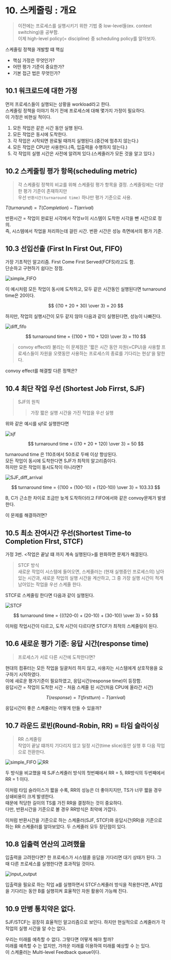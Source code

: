 # 10. 스케줄링 : 개요

> 이전에는 프로세스를 실행시키기 위한 기법 중 low-level들(ex. context switching)을 공부함.  
> 이제 high-level policy(= discipline) 중 scheduling policy를 알아보자.  

스케줄링 정책을 개발할 떄 핵심  
- 핵심 가정은 무엇인가?  
- 어떤 평가 기준이 중요한가?
- 기본 접근 법은 무엇인가?

## 10.1 워크로드에 대한 가정
먼저 프로세스들이 실행되는 상황을 workload라고 한다.  
스케줄링 정책을 이야기 하기 전에 프로세스에 대해 몇가지 가정이 필요하다.  
이 가정은 비현실 적이다.  
1. 모든 작업은 같은 시간 동안 실행 된다.
2. 모든 작업은 동시에 도착한다.
3. 각 작업은 시작되면 완료될 때까지 실행된다.(중간에 멈추지 않는다.)
4. 모든 작업은 CPU만 사용한다.(즉, 입출력을 수행하지 않는다.)
5. 각 작업의 실행 시간은 사전에 알려져 있다.(스케줄러가 모든 것을 알고 있다.)

## 10.2 스케줄링 평가 항목(scheduling metric)
> 각 스케줄링 정책의 비교를 위해 스케줄링 평가 항목을 결정. 스케줄링에는 다양한 평가 기준이 존재하지만  
> 우선 `반환시간(turnaround time)` 하나만 평가 기준으로 사용.

$T(turnarund) = T(Completion) - T(arrival)$ 

반환시간 = 작업이 완료된 시각에서 작엉ㅂ이 시스템이 도착한 시각을 뺀 시간으로 정의.  
즉, 시스템에서 작업을 처리하는데 걸린 시간. 
번환 시간은 성능 측면에서의 평가 기준.

## 10.3 선입선출 (First In First Out, FIFO)
가장 기초적인 알고리즘. First Come First Served(FCFS)라고도 함.  
단순하고 구현하기 쉽다는 장점.

![simple_FIFO](image/FCFS.png)

이 예시처럼 모든 작업이 동시에 도착하고, 모두 같은 시간동인 실행된다면 turnaround time은 20이다.

$$
{(10 + 20 + 30) \over 3} = 20
$$

하지만, 작업의 실행시간이 모두 같지 않아 다음과 같이 실행된다면, 성능이 나빠진다.

![diff_fifo](image/FCFS_diff_service_time.png) 
 
$$
turnaround time = {(100 + 110 + 120) \over 3} = 110
$$

 >convoy effect라 불리는 이 문제점은 '짧은 시간 동안 자원(=CPU)을 사용할 프로세스들이 자원을 오랫동안 사용하는 프로세스의 종료를 기다리는 현상'을 말한다.

 convoy effect를 해결할 다른 정책은?

 ## 10.4 최단 작업 우선 (Shortest Job Firrst, SJF)
 > SJF의 원칙
 >> 가장 짧은 실행 시간을 가진 작업을 우선 실행

위와 같은 예시를 sjf로 실행한다면 

 ![sjf](image/SJF.png)

 $$
turnaround time = {(10 + 20 + 120) \over 3} = 50
$$

turnaround time	은 110초에서 50초로 두배 이상 향상된다.  
모든 작업이 동시에 도착한다면 SJF가 최적의 알고리즘이다.  
하지만 모든 작업이 동시도착이 아니라면?  

![SJF_diff_arrival](image/SJF_diff_arrival.png)

$$
turnaround time = {(100 + (100-10) + (120-10)) \over 3} = 103.33
$$

B, C가 근소한 차이로 조금만 늦게 도착하더라고 FIFO에서와 같은 convoy문제가 발생한다.  

이 문제를 해결하려면?

## 10.5 최소 잔여시간 우선(Shortest Time-to Completion FIrst, STCF)

가정 3번. <작업은 끝날 떄 까지 계속 실행된다>를 완화하면 문제가 해결된다.

> STCF 방식  
> 새로운 작업이 시스템에 들어오면, 스케줄러는 (현재 실행중인 프로세스의) 남아있는 시간과, 
> 새로운 작업의 실행 시간을 계산하고, 그 중 가장 실행 시간이 적게 남아있는 작업을 우선 스케줄 한다.

STCF로 스케줄링 한다면 다음과 같이 실행된다.

![STCF](image/STCF.png)

$$
turnaround time = {((120-0) + (20-10) + (30-10)) \over 3} = 50
$$

이처럼 작업시간이 다르고, 도착 시간이 다르다면 STCF가 최적의 스케줄링이 된다.

## 10.6 새로운 평가 기준: 응답 시간(response time)
> 프로세스가 서로 다른 시간에 도착한다면?

현대의 컴퓨터는 모든 작업을 일괄처리 하지 않고, 사용자는 시스템에게 상호작용을 요구하기 시작하였다.  
이에 새로운 평가기준이 필요하였고, 응답시간(response time)이 등장함.  
응답시간 = 작업이 도착한 시간 - 처음 스케줄 된 시간(처음 CPU에 올라간 시간)

$$
T(response) = T(firstturn) - T(arrival)
$$

응답시간이 좋은 스케줄러는 어떻게 만들 수 있을까?

## 10.7 라운드 로빈(Round-Robin, RR) = 타임 슬라이싱

> RR 스케줄링  
> 작업이 끝날 떄까지 기다리지 않고 일정 시간(time slice)동안 실행 후 다음 작업으로 전환한다.

![simple_FIFO](image/FCFS.png)
![RR](image/RR.png)

두 방식을 비교했을 때 SJF스케줄러 방식의 첫번째에서 RR = 5, RR방식의 두번째에서 RR = 1 이다.

이처럼 타임 슬라이스가 짧을 수록, RR의 성능은 더 좋아지지만, TS가 너무 짧을 경우 상쇄비용이 크게 발생한다.  
때문에 적당한 길이의 TS를 가진 RR을 결정하는 것이 중요하다.  
다만, 반환시간을 기준으로 볼 경우 RR방식은 최악에 가깝다.  

이처럼 반환시간을 기준으로 하는 스케줄러(SJF, STCF)와 응답시간(RR)을 기준으로 하는 RR 스케줄러를 알아보았다.
두 스케줄러 모두 장단점이 있다.

## 10.8 입출력 연산의 고려했을

입출력을 고려한다면? 
한 프로세스가 시스템콜 응답을 기다리면 대기 상태가 된다. 그 때 다른 프로세스를 실행한다면 효과적일 것이다.  

![input_output](image/Input_output.png)

입출력을 필요로 하는 작업 a를 실행하면서 STCF스케줄러 방식을 적용한다면, A작업을 기다리는 동안 B를 실행히켜 효율적인 자원 활용이 가능해 진다.

## 10.9 만병 통치약은 없다.

SJF/STCF는 굉장히 효율적인 알고리즘으로 보인다.  하지만 현실적으로 스케줄러가 각 작업의 실행 시간을 알 수는 없다.

우리는 미래를 예측할 수 없다. 그렇다면 어떻게 해야 할까?  
미래를 예측할 수 는 없지만, 가까운 미래를 이용하여 미래를 예상할 수 는 있다.  
이 스케줄러는 Multi-level Feedback queue이다.